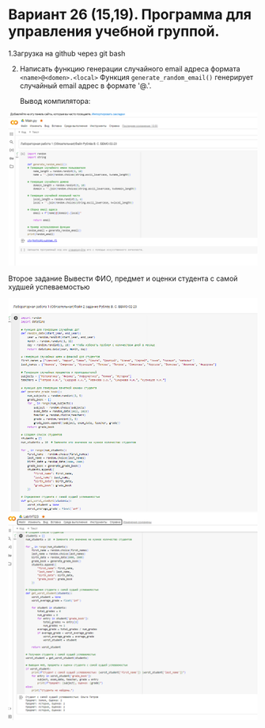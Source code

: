 # Вариант 26 (15,19). Программа для управления учебной группой.
1.Загрузка на github через git bash

2. Написать функцию генерации случайного email адреса формата `<name>@<domen>.<local>`
   Функция `generate_random_email()` генерирует случайный email адрес в формате '<name>@<domain>.<local>'.
  
   Вывод компилятора:
   
![](https://github.com/vladimirrublev/proectlaba/blob/main/photo/1частьлаб.PNG)

Второе задание Вывести ФИО, предмет и оценки студента с самой худшей успеваемостью

![](https://github.com/vladimirrublev/proectlaba/blob/main/photo/2частьлаб.PNG)
![](https://github.com/vladimirrublev/proectlaba/blob/main/photo/22частьлаб.PNG)
